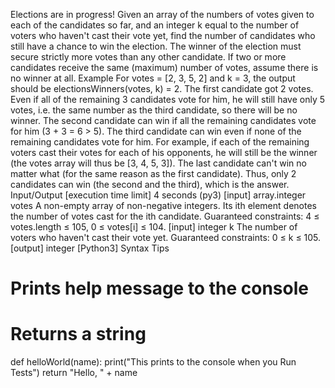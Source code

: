 Elections are in progress!
Given an array of the numbers of votes given to each of the candidates so far, and an integer k equal to the number of voters who haven't cast their vote yet, find the number of candidates who still have a chance to win the election.
The winner of the election must secure strictly more votes than any other candidate. If two or more candidates receive the same (maximum) number of votes, assume there is no winner at all.
Example
For votes = [2, 3, 5, 2] and k = 3, the output should be
electionsWinners(votes, k) = 2.
The first candidate got 2 votes. Even if all of the remaining 3 candidates vote for him, he will still have only 5 votes, i.e. the same number as the third candidate, so there will be no winner.
The second candidate can win if all the remaining candidates vote for him (3 + 3 = 6 > 5).
The third candidate can win even if none of the remaining candidates vote for him. For example, if each of the remaining voters cast their votes for each of his opponents, he will still be the winner (the votes array will thus be [3, 4, 5, 3]).
The last candidate can't win no matter what (for the same reason as the first candidate).
Thus, only 2 candidates can win (the second and the third), which is the answer.
Input/Output
[execution time limit] 4 seconds (py3)
[input] array.integer votes
A non-empty array of non-negative integers. Its ith element denotes the number of votes cast for the ith candidate.
Guaranteed constraints:
4 ≤ votes.length ≤ 105,
0 ≤ votes[i] ≤ 104.
[input] integer k
The number of voters who haven't cast their vote yet.
Guaranteed constraints:
0 ≤ k ≤ 105.
[output] integer
[Python3] Syntax Tips
# Prints help message to the console
# Returns a string
def helloWorld(name):
    print("This prints to the console when you Run Tests")
    return "Hello, " + name
